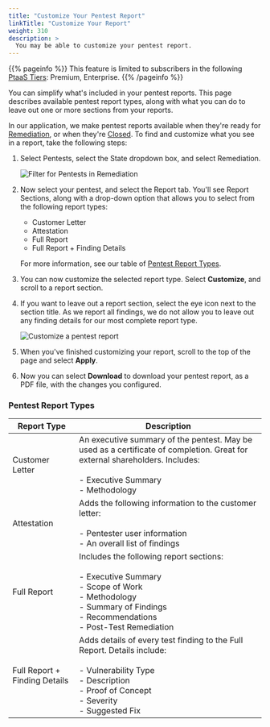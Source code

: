 ```yaml
---
title: "Customize Your Pentest Report"
linkTitle: "Customize Your Report"
weight: 310
description: >
  You may be able to customize your pentest report.
---
```


{{% pageinfo %}}
This feature is limited to subscribers in the following [PtaaS Tiers](https://cobaltio.zendesk.com/hc/en-us/articles/4408839706132-Cobalt-PtaaS-Tiers): Premium, Enterprise.
{{% /pageinfo %}}

You can simplify what's included in your pentest reports. This page describes available pentest
report types, along with what you can do to leave out one or more sections from your reports.

In our application, we make pentest reports available when they're ready for 
[Remediation](../../penteststates/), or when they're [Closed](../../penteststates/). 
To find and customize what you see in a report, take the following steps:

1. Select Pentests, select the State dropdown box, and select Remediation.

   ![Filter for Pentests in Remediation](/gsg/PentestRemediation.png "You can review Pentest reports in remediation.")

1. Now select your pentest, and select the Report tab. You'll see Report Sections, along with
   a drop-down option that allows you to select from the following report types:

   - Customer Letter
   - Attestation
   - Full Report
   - Full Report + Finding Details

   For more information, see our table of [Pentest Report Types](#pentest-report-types).

1. You can now customize the selected report type. Select **Customize**, and scroll to a
   report section. 

1. If you want to leave out a report section, select the eye icon next to the section title.
   As we report all findings, we do not allow you to leave out any finding details for our
   most complete report type.

   ![Customize a pentest report](/gsg/CustomizePentestReport.png "Select the eye icon to leave a section out of a pentest report.")

1. When you've finished customizing your report, scroll to the top of the page and select **Apply**. 

1. Now you can select **Download** to download your pentest report, as a PDF file, with the
   changes you configured.

### Pentest Report Types

  | Report Type                   | Description                                                                                                                                                    |
|-------------------------------|----------------------------------------------------------------------------------------------------------------------------------------------------------------|
| Customer Letter               | An executive summary of the pentest. May be used as a certificate of completion. Great for external shareholders. Includes:<br>  <br>- Executive Summary <br>- Methodology |
| Attestation                   | Adds the following information to the customer letter: <br> <br>- Pentester user information <br>- An overall list of findings                                                                     |
| Full Report                   | Includes the following report sections:<br>  <br>- Executive Summary <br>- Scope of Work <br>- Methodology <br>- Summary of Findings <br>- Recommendations <br>- Post-Test Remediation     |
| Full Report + Finding Details | Adds details of every test finding to the Full Report. Details include:<br>  <br>- Vulnerability Type <br>- Description <br>- Proof of Concept <br>- Severity <br>- Suggested Fix     | 
